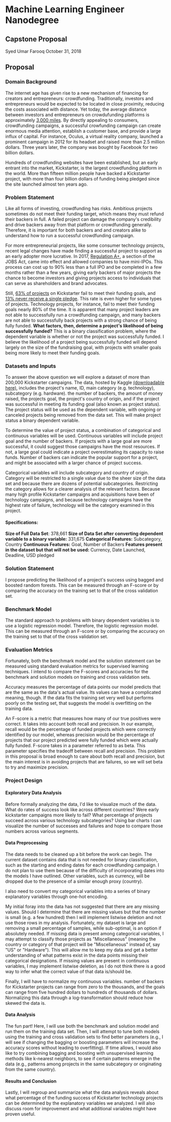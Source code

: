 # Machine Learning Engineer Nanodegree
## Capstone Proposal
Syed Umar Farooq
October 31, 2018

## Proposal

### Domain Background

The internet age has given rise to a new mechanism of financing for creators and entrepreneurs: crowdfunding. Traditionally, investors and entrepreneurs would be expected to be located in close proximity, reducing the costs associated with distance. Yet today, the average distance between investors and entrepreneurs on crowdufunding platforms is approximately [3,000 miles](https://www.nber.org/papers/w16820). By directly appealing to consumers, crowdfunding campaigns, a successful crowfunding campaign can create enormous media attention, establish a customer base, and provide a large influx of capital. For instance, Oculus, a virtual reality company, launched a prominent campaign in 2012 for its headset and raised more than 2.5 million dollars. Three years later, the company was bought by Facebook for two billion dollars.

Hundreds of crowdfunding websites have been established, but an early entrant into the market, Kickstarter, is the largest crowdfunding platform in the world. More than fifteen million people have backed a Kickstarter project, with more than four billion dollars of funding being pledged since the site launched almost ten years ago.

### Problem Statement

Like all forms of investing, crowdfunding has risks. Ambitious projects sometimes do not meet their funding target, which means they must refund their backers in full. A failed project can damage the company's credibility and drive backers away from that platform or crowdfunding generally. Therefore, it is important for both backers and and creators alike to understand how to run a successful crowdfunding campaign.

For more entrepreneurial projects, like some consumer technology projects, recent legal changes have made finding a successful project to support as an early adopter more lucrative. In 2017, [Regulation A+](https://techcrunch.com/2015/06/19/new-rules-allow-early-adopters-to-become-early-investors/), a section of the JOBS Act, came into effect and allowed companies to have mini-IPOs. This process can cost up to 90% less than a full IPO and be completed in a few months rather than a few years, giving early backers of major projects the chance to become investors and giving projects access to individuals that can serve as shareholders and brand advocates.

Still, [63% of projects](https://www.statista.com/statistics/235405/kickstarter-project-funding-success-rate/) on Kickstarter fail to meet their funding goals, and [13% never receive a single pledge](https://www.kickstarter.com/help/stats). This rate is even higher for some types of projects. Technology projects, for instance, fail to meet their funding goals nearly 80% of the time. It is apparent that many project leaders are not able to successfully run a crowdfunding campaign, and many backers are not able to successfully back projects with a strong chance of being fully funded. **What factors, then, determine a project's likelihood of being successfully funded?** This is a binary classification problem, where the dependent variable is whether or not the project was successfully funded. I believe the likelihood of a project being successfully funded will depend largely on the size of the fundraising goal, with projects with smaller goals being more likely to meet their funding goals. 

### Datasets and Inputs

To answer the above question we will explore a dataset of more than 200,000 Kickstarter campaigns. The data, hosted by Kaggle [(downloadable here)](https://www.kaggle.com/kemical/kickstarter-projects), includes the project's name, ID, main category (e.g. technology), subcategory (e.g. hardware). the number of backers, the amount of money raised, the projects goal, the project's country of origin, and if the project was successful in meeting its funding goal (also known as project status). The project status will be used as the dependent variable, with ongoing or canceled projects being removed from the data set. This will make project status a binary dependent variable.

To determine the value of project status, a combination of categorical and continuous variables will be used. Continuous variables will include project goal and the number of backers. If projects with a large goal are more successful, it could suggest those campaigns have the most resources. If not, a large goal could indicate a project overestimating its capacity to raise funds. Number of backers can indicate the popular support for a project, and might be associated with a larger chance of project success. 

Categorical variables will include subcategory and country of origin. Category will be restricted to a single value due to the sheer size of the data set and because there are dozens of potential subcategories. Restricting the category allows for a clearer analysis of the relevant factors. Because many high profile Kickstarter campaigns and acquisitions have been of technology campaigns, and because technology campaigns have the highest rate of failure, technology will be the category examined in this project.

#### Specifications:
**Size of Full Data Set**: 378,661
**Size of Data Set after converting dependent variable to a binary variable:** 331,675
**Categorical Features:** Subcategory, Country
**Continuous Features:** Goal, Number of Backers
**Features present in the dataset but that will not be used:** Currency, Date Launched, Deadline, USD pledged

### Solution Statement

I propose predicting the likelihood of a project's success using bagged and boosted random forests. This can be measured through an F-score or by comparing the accuracy on the training set to that of the cross validation set.

### Benchmark Model

The standard approach to problems with binary dependent variables is to use a logistic regression model. Therefore, the logistic regression model. This can be measured through an F-score or by comparing the accuracy on the training set to that of the cross validation set.

### Evaluation Metrics

Fortunately, both the benchmark model and the solution statement can be measured using standard evaluation metrics for supervised learning techniques. I intend to compare the F-scores and accuracies for the benchmark and solution models on training and cross validation sets.

Accuracy measures the percentage of data points our model predicts that are the same as the data's actual value. Its values can have a complicated meaning, though. If the data fits the training set very well but performs poorly on the testing set, that suggests the model is overfitting on the training data.

An F-score is a metric that measures how many of our true positives were correct. It takes into account both recall and precision. In our example, recall would be the percentage of funded projects which were correctly identified by our model, whereas precision would be the percentage of projects that our project predicted were fully funded which were actually fully funded. F-score takes in a parameter referred to as beta. This parameter specifies the tradeoff between recall and precision. This problem in this proposal is broad enough to care about both recall and precision, but the main interest is in avoiding projects that are failures, so we will set beta to try and maximize precision.

### Project Design

#### Exploratory Data Analysis
Before formally analyzing the data, I'd like to visualize much of the data. What do rates of success look like across different countries? Were early kickstarter campaigns more likely to fail? What percentage of projects succeed across various technology subcategories? Using bar charts I can visualize the number of successes and failures and hope to compare those numbers across various segments.

#### Data Preprocessing
The data needs to be cleaned up a bit before the work can begin. The current dataset contains data that is not needed for binary classification, such as the starting and ending dates for each crowdfunding campaign. I do not plan to use them because of the difficulty of incorporating dates into the models I have outlined. Other variables, such as currency, will be dropped due to the presence of a similar enough proxy (country).

I also need to convert my categorical variables into a series of binary explanatory variables through one-hot encoding.

My initial foray into the data has not suggested that there are any missing values. Should I determine that there are missing values but that the number is small (e.g. a few hundred) then I will implement listwise deletion and not use those rows in my analysis. Fortunately, my dataset is large and removing a small percentage of samples, while sub-optimal, is an option if absolutely needed. If missing data is present among categorical variables, I may attempt to classify those projects as "Miscellaneous" (meaning the country or category of that project will be "Miscellaneous" instead of, say "US" or "Hardware"). This will allow me to keep my data and get a better understanding of what patterns exist in the data points missing their categorical designations. If missing values are present in continuous variables, I may implement listwise deletion, as I do not think there is a good way to infer what the correct value of that data is/should be.

Finally, I will have to normalize my continuous variables. number of backers for Kickstarter projects can range from zero to the thousands, and the goals can range from five hundred dollars to hundreds of thousands of dollars. Normalizing this data through a log-transformation should reduce how skewed the data is.

#### Data Analysis 

The fun part! Here, I will use both the benchmark and solution model and run them on the training data set. Then, I will attempt to tune both models using the training and cross validation sets to find better parameters (e.g., I will see if changing the bagging or boosting parameters will increase the accuracy scores without leading to overfitting). If time allows, I would also like to try combining bagging and boosting with unsupervised learning methods like k-nearest neighbors, to see if certain patterns emerge in the data (e.g., patterns among projects in the same subcategory or originating from the same country).

#### Results and Conclusion

Lastly, I will regroup and summarize what the data analysis reveals about what percentage of the funding success of Kickstarter technology projects can be determined by the explanatory variables we analyzed. I will also discuss room for improvement and what additional variables might have proven useful. 
